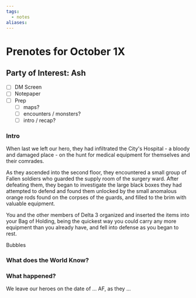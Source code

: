```yaml
---
tags:
  - notes
aliases:
---
```


# Prenotes for October 1X
## Party of Interest: Ash
- [ ] DM Screen
- [ ] Notepaper
- [ ] Prep
	- [ ] maps?
	- [ ] encounters / monsters?
	- [ ] intro / recap?

### Intro
When last we left our hero, they had infiltrated the City's Hospital - a bloody and damaged place - on the hunt for medical equipment for themselves and their comrades. 

As they ascended into the second floor, they encountered a small group of Fallen soldiers who guarded the supply room of the surgery ward. After defeating them, they began to investigate the large black boxes they had attempted to defend and found them unlocked by the small anomalous orange rods found on the corpses of the guards, and filled to the brim with valuable equipment.

You and the other members of Delta 3 organized and inserted the items into your Bag of Holding, being the quickest way you could carry any more equipment than you already have, and fell into defense as you began to rest.

Bubbles 

### What does the World Know?


### What happened?


We leave our heroes on the date of ... AF, as they ...